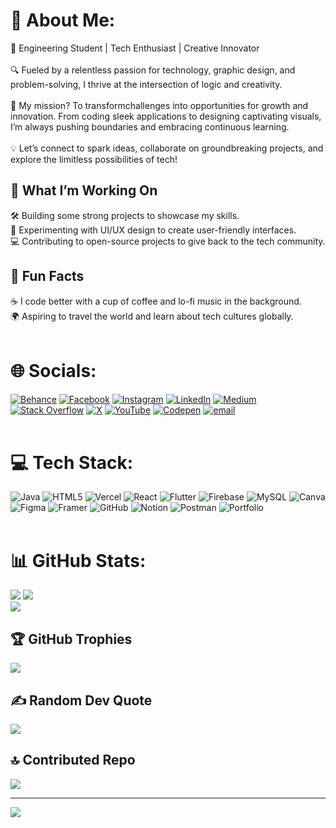 # 💫 About Me:
🌟 Engineering Student | Tech Enthusiast | Creative Innovator<br><br>🔍 Fueled by a relentless passion for technology, graphic design, and problem-solving, I thrive at the intersection of logic and creativity.<br><br>🚀 My mission? To transformchallenges into opportunities for growth and innovation. From coding sleek applications to designing captivating visuals, I’m always pushing boundaries and embracing continuous learning.<br><br>💡 Let’s connect to spark ideas, collaborate on groundbreaking projects, and explore the limitless possibilities of tech!<br>
  
## 🌟 What I’m Working On 
🛠 Building some strong projects to showcase my skills.<br>
🎨 Experimenting with UI/UX design to create user-friendly interfaces.<br>
💻 Contributing to open-source projects to give back to the tech community.<br>
 
## 🎯 Fun Facts
☕ I code better with a cup of coffee and lo-fi music in the background.<br>
🌍 Aspiring to travel the world and learn about tech cultures globally.<br><br>

# 🌐 Socials:
[![Behance](https://img.shields.io/badge/Behance-1769ff?logo=behance&logoColor=white)](https://behance.net/karanyede_) [![Facebook](https://img.shields.io/badge/Facebook-%231877F2.svg?logo=Facebook&logoColor=white)](https://facebook.com/krnyede) [![Instagram](https://img.shields.io/badge/Instagram-%23E4405F.svg?logo=Instagram&logoColor=white)](https://instagram.com/karanyede_) [![LinkedIn](https://img.shields.io/badge/LinkedIn-%230077B5.svg?logo=linkedin&logoColor=white)](https://linkedin.com/in/karanyede) [![Medium](https://img.shields.io/badge/Medium-12100E?logo=medium&logoColor=white)](https://medium.com/@karanyede) [![Stack Overflow](https://img.shields.io/badge/-Stackoverflow-FE7A16?logo=stack-overflow&logoColor=white)](https://stackoverflow.com/users/30441170) [![X](https://img.shields.io/badge/X-black.svg?logo=X&logoColor=white)](https://x.com/krnyede) [![YouTube](https://img.shields.io/badge/YouTube-%23FF0000.svg?logo=YouTube&logoColor=white)](https://youtube.com/@KARAN_YEDE) [![Codepen](https://img.shields.io/badge/Codepen-000000?logo=codepen&logoColor=white)](https://codepen.io/karanyede) [![email](https://img.shields.io/badge/Email-D14836?logo=gmail&logoColor=white)](mailto:karanyyede@gmail.com) <br><br>

# 💻 Tech Stack:
![Java](https://img.shields.io/badge/java-%23ED8B00.svg?style=flat&logo=openjdk&logoColor=white) ![HTML5](https://img.shields.io/badge/html5-%23E34F26.svg?style=flat&logo=html5&logoColor=white) ![Vercel](https://img.shields.io/badge/vercel-%23000000.svg?style=flat&logo=vercel&logoColor=white) ![React](https://img.shields.io/badge/react-%2320232a.svg?style=flat&logo=react&logoColor=%2361DAFB) ![Flutter](https://img.shields.io/badge/Flutter-%2302569B.svg?style=flat&logo=Flutter&logoColor=white) ![Firebase](https://img.shields.io/badge/firebase-a08021?style=flat&logo=firebase&logoColor=ffcd34) ![MySQL](https://img.shields.io/badge/mysql-4479A1.svg?style=flat&logo=mysql&logoColor=white) ![Canva](https://img.shields.io/badge/Canva-%2300C4CC.svg?style=flat&logo=Canva&logoColor=white) ![Figma](https://img.shields.io/badge/figma-%23F24E1E.svg?style=flat&logo=figma&logoColor=white) ![Framer](https://img.shields.io/badge/Framer-black?style=flat&logo=framer&logoColor=blue) ![GitHub](https://img.shields.io/badge/github-%23121011.svg?style=flat&logo=github&logoColor=white) ![Notion](https://img.shields.io/badge/Notion-%23000000.svg?style=flat&logo=notion&logoColor=white) ![Postman](https://img.shields.io/badge/Postman-FF6C37?style=flat&logo=postman&logoColor=white) ![Portfolio](https://img.shields.io/badge/Portfolio-%23000000.svg?style=flat&logo=firefox&logoColor=#FF7139)<br><br>

# 📊 GitHub Stats:
![](https://nirzak-streak-stats.vercel.app/?user=karanyede&theme=chartreuse-dark&hide_border=false)
![](https://github-readme-stats.vercel.app/api?username=karanyede&theme=chartreuse-dark&hide_border=false&include_all_commits=true&count_private=true)<br/>
![](https://github-readme-stats.vercel.app/api/top-langs/?username=karanyede&theme=chartreuse-dark&hide_border=false&include_all_commits=true&count_private=true)<br>

## 🏆 GitHub Trophies
![](https://github-profile-trophy.vercel.app/?username=karanyede&theme=flag-india&no-frame=false&no-bg=true&margin-w=4)

###  
## ✍ Random Dev Quote
![](https://quotes-github-readme.vercel.app/api?type=vetical&theme=dark)

## 🔝 Contributed Repo
![](https://github-contributor-stats.vercel.app/api?username=karanyede&limit=5&theme=dark&combine_all_yearly_contributions=true)

---
[![](https://visitcount.itsvg.in/api?id=karanyede&icon=2&color=3)](https://visitcount.itsvg.in)

<!-- Proudly created with GPRM ( https://gprm.itsvg.in ) -->
